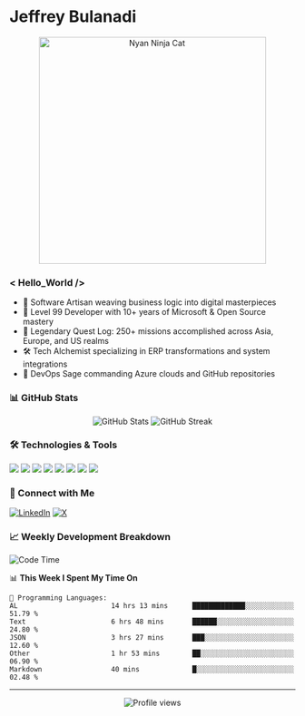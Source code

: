 # Jeffrey Bulanadi

<div align="center">
  <img src="https://www.nyan.cat/cats/nyaninja.gif" alt="Nyan Ninja Cat" width="400"/>
</div>

### < Hello_World />

- 🎨 Software Artisan weaving business logic into digital masterpieces
- 💼 Level 99 Developer with 10+ years of Microsoft & Open Source mastery
- 🏢 Legendary Quest Log: 250+ missions accomplished across Asia, Europe, and US realms
- 🛠️ Tech Alchemist specializing in ERP transformations and system integrations
- 🔄 DevOps Sage commanding Azure clouds and GitHub repositories

### 📊 GitHub Stats

<div align="center">
  <img src="https://github-readme-stats.vercel.app/api?username=jeffreybulanadi&show_icons=true&theme=tokyonight" alt="GitHub Stats" />
  <img src="https://github-readme-streak-stats.herokuapp.com/?user=jeffreybulanadi&theme=tokyonight" alt="GitHub Streak" />
</div>

### 🛠️ Technologies & Tools

![](https://img.shields.io/badge/ERP-Dynamics_365_BC-informational?style=flat&logo=microsoft&logoColor=white&color=2bbc8a)
![](https://img.shields.io/badge/Code-AL/CAL-informational?style=flat&logo=microsoft&logoColor=white&color=2bbc8a)
![](https://img.shields.io/badge/Code-C%23-informational?style=flat&logo=csharp&logoColor=white&color=2bbc8a)
![](https://img.shields.io/badge/Cloud-Azure-informational?style=flat&logo=microsoftazure&logoColor=white&color=2bbc8a)
![](https://img.shields.io/badge/BI-Power_BI-informational?style=flat&logo=powerbi&logoColor=white&color=2bbc8a)
![](https://img.shields.io/badge/DB-SQL_Server-informational?style=flat&logo=microsoftsqlserver&logoColor=white&color=2bbc8a)
![](https://img.shields.io/badge/Dev-Azure_DevOps-informational?style=flat&logo=azuredevops&logoColor=white&color=2bbc8a)
![](https://img.shields.io/badge/Retail-LS_Retail-informational?style=flat&logo=microsoft&logoColor=white&color=2bbc8a)

### 🤝 Connect with Me

[![LinkedIn](https://img.shields.io/badge/LinkedIn-Connect-blue?style=for-the-badge&logo=linkedin)](https://linkedin.com/in/jeffreybulanadi)
[![X](https://img.shields.io/badge/Twitter-Follow-blue?style=for-the-badge&logo=twitter)](https://x.com/JeffreyBulanadi)

### 📈 Weekly Development Breakdown

<!--START_SECTION:waka-->
![Code Time](http://img.shields.io/badge/Code%20Time-188%20hrs%2036%20mins-blue)

📊 **This Week I Spent My Time On** 

```text
💬 Programming Languages: 
AL                       14 hrs 13 mins      █████████████░░░░░░░░░░░░   51.79 % 
Text                     6 hrs 48 mins       ██████░░░░░░░░░░░░░░░░░░░   24.80 % 
JSON                     3 hrs 27 mins       ███░░░░░░░░░░░░░░░░░░░░░░   12.60 % 
Other                    1 hr 53 mins        ██░░░░░░░░░░░░░░░░░░░░░░░   06.90 % 
Markdown                 40 mins             █░░░░░░░░░░░░░░░░░░░░░░░░   02.48 % 
```


<!--END_SECTION:waka-->

---

<div align="center">
  <img src="https://komarev.com/ghpvc/?username=jeffreybulanadi&color=blue&style=flat-square" alt="Profile views" />
</div>
